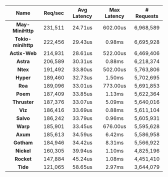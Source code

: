 |   **Name**   |   Req/sec   | Avg Latency | Max Latency |  # Requests |
|:------------:|:-----------:|:-----------:|:-----------:|:-----------:|
|**May-MiniHttp** |231,511|24.71us|602.00us|6,968,589|
|**Tokio-minihttp** |222,456|29.43us|0.98ms|6,695,928|
|**Actix-Web** |214,931|28.61us|522.00us|6,469,406|
|**Astra** |206,589|30.31us|0.88ms|6,218,374|
|**Ntex** |191,492|33.80us|502.00us|5,763,806|
|**Hyper** |189,460|32.73us|1.50ms|5,702,695|
|**Roa** |189,096|33.01us|773.00us|5,691,853|
|**Poem** |187,409|33.85us|1.13ms|5,622,364|
|**Thruster** |187,376|33.07us|5.09ms|5,640,016|
|**Viz** |186,416|33.69us|0.88ms|5,611,104|
|**Salvo** |186,242|33.79us|0.96ms|5,605,931|
|**Warp** |185,901|33.45us|676.00us|5,595,628|
|**Axum** |185,613|34.59us|6.42ms|5,586,958|
|**Gotham** |184,946|34.42us|8.31ms|5,566,922|
|**Nickel** |160,305|39.94us|1.10ms|4,825,196|
|**Rocket** |147,884|45.24us|1.08ms|4,451,410|
|**Tide** |121,065|58.65us|2.97ms|3,644,079|
